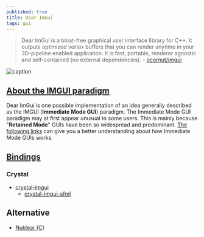 ```yaml
---
published: true
title: Dear ImGui
tags: gui
---
```

> Dear ImGui is a bloat-free graphical user interface library for C++. It outputs optimized vertex buffers that you can render anytime in your 3D-pipeline enabled application. It is fast, portable, renderer agnostic and self-contained (no external dependencies). - [ocornut/imgui](https://github.com/ocornut/imgui)

![caption](https://raw.githubusercontent.com/wiki/ocornut/imgui/web/v160/code_sample_03_color.gif)

## [About the IMGUI paradigm](https://github.com/ocornut/imgui/wiki#about-the-imgui-paradigm)

Dear ImGui is one possible implementation of an idea generally described as the IMGUI (**Immediate Mode GUI**) paradigm. The Immediate Mode GUI paradigm may at first appear unusual to some users. This is mainly because "**Retained Mode**" GUIs have been so widespread and predominant. [The following links](https://www.youtube.com/watch?v=LSRJ1jZq90k) can give you a better understanding about how Immediate Mode GUIs works.

## [Bindings](https://github.com/ocornut/imgui/wiki/Bindings)
### Crystal
- [crystal-imgui](https://github.com/oprypin/crystal-imgui)
	- [crystal-imgui-sfml](https://github.com/oprypin/crystal-imgui-sfml) 

## Alternative
- [Nuklear (C)](https://github.com/Immediate-Mode-UI/Nuklear)
